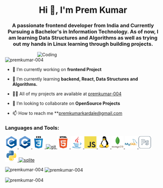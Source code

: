 
<h1 align="center">Hi 👋, I'm Prem Kumar</h1>
<h3 align="center">A passionate frontend developer from India and Currently Pursuing a Bachelor's in Information Technology. As of now, I am learning Data Structures and Algorithms as well as trying out my hands in Linux learning through building projects.</h3>
<img aling="right" alt="Coding" width="400" src="https://media2.giphy.com/media/qgQUggAC3Pfv687qPC/giphy.gif?cid=790b76114e6ab9e152d0b423e133bd9233aac7048cfecb20&rid=giphy.gif&ct=g"

<p align="right"> <img src="https://komarev.com/ghpvc/?username=premkumar-004&label=Profile%20views&color=0e75b6&style=flat" alt="premkumar-004" /> </p>


- 🔭 I’m currently working on **frontend Project**

- 🌱 I’m currently learning **backend, React, Data Structures and Algorithms.**

- 👨‍💻 All of my projects are available at [premkumar-004](https://github.com/premkumar-004?tab=repositories)

- 👯 I’m looking to collaborate on **OpenSource Projects**

- 📫 How to reach me **premkumarkardale@gmail.com


<h3 align="left">Languages and Tools:</h3>
<p align="left"> <a href="https://www.cprogramming.com/" target="_blank" rel="noreferrer"> <img src="https://raw.githubusercontent.com/devicons/devicon/master/icons/c/c-original.svg" alt="c" width="40" height="40"/> </a> <a href="https://www.w3schools.com/cpp/" target="_blank" rel="noreferrer"> <img src="https://raw.githubusercontent.com/devicons/devicon/master/icons/cplusplus/cplusplus-original.svg" alt="cplusplus" width="40" height="40"/> </a> <a href="https://www.w3schools.com/css/" target="_blank" rel="noreferrer"> <img src="https://raw.githubusercontent.com/devicons/devicon/master/icons/css3/css3-original-wordmark.svg" alt="css3" width="40" height="40"/> </a> <a href="https://git-scm.com/" target="_blank" rel="noreferrer"> <img src="https://www.vectorlogo.zone/logos/git-scm/git-scm-icon.svg" alt="git" width="40" height="40"/> </a> <a href="https://www.w3.org/html/" target="_blank" rel="noreferrer"> <img src="https://raw.githubusercontent.com/devicons/devicon/master/icons/html5/html5-original-wordmark.svg" alt="html5" width="40" height="40"/> </a> <a href="https://www.java.com" target="_blank" rel="noreferrer"> <img src="https://raw.githubusercontent.com/devicons/devicon/master/icons/java/java-original.svg" alt="java" width="40" height="40"/> </a> <a href="https://developer.mozilla.org/en-US/docs/Web/JavaScript" target="_blank" rel="noreferrer"> <img src="https://raw.githubusercontent.com/devicons/devicon/master/icons/javascript/javascript-original.svg" alt="javascript" width="40" height="40"/> </a> <a href="https://www.linux.org/" target="_blank" rel="noreferrer"> <img src="https://raw.githubusercontent.com/devicons/devicon/master/icons/linux/linux-original.svg" alt="linux" width="40" height="40"/> </a> <a href="https://www.mongodb.com/" target="_blank" rel="noreferrer"> <img src="https://raw.githubusercontent.com/devicons/devicon/master/icons/mongodb/mongodb-original-wordmark.svg" alt="mongodb" width="40" height="40"/> </a> <a href="https://www.mysql.com/" target="_blank" rel="noreferrer"> <img src="https://raw.githubusercontent.com/devicons/devicon/master/icons/mysql/mysql-original-wordmark.svg" alt="mysql" width="40" height="40"/> </a> <a href="https://www.photoshop.com/en" target="_blank" rel="noreferrer"> <img src="https://raw.githubusercontent.com/devicons/devicon/master/icons/photoshop/photoshop-line.svg" alt="photoshop" width="40" height="40"/> </a> <a href="https://www.python.org" target="_blank" rel="noreferrer"> <img src="https://raw.githubusercontent.com/devicons/devicon/master/icons/python/python-original.svg" alt="python" width="40" height="40"/> </a> <a href="https://www.sqlite.org/" target="_blank" rel="noreferrer"> <img src="https://www.vectorlogo.zone/logos/sqlite/sqlite-icon.svg" alt="sqlite" width="40" height="40"/> </a> </p>

<p><img align="left" src="https://github-readme-stats.vercel.app/api/top-langs?username=premkumar-004&show_icons=true&locale=en&layout=compact" alt="premkumar-004" /></p>

<p>&nbsp;<img align="center" src="https://github-readme-stats.vercel.app/api?username=premkumar-004&show_icons=true&locale=en" alt="premkumar-004" /></p>

<p><img align="center" src="https://github-readme-streak-stats.herokuapp.com/?user=premkumar-004&" alt="premkumar-004" /></p>
